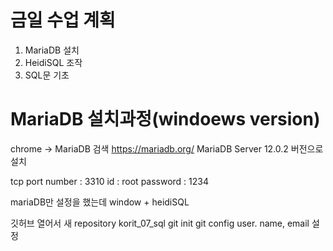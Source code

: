 # 금일 수업 계획
1. MariaDB 설치
2. HeidiSQL 조작
3. SQL문 기초

# MariaDB 설치과정(windoews version)
chrome -> MariaDB 검색 https://mariadb.org/
MariaDB Server 12.0.2 버전으로 설치

tcp port number : 3310
id : root
password : 1234

mariaDB만 설정을 했는데 window + heidiSQL

깃허브 열어서 새 repository
korit_07_sql
git init 
git config user. name, email 설정